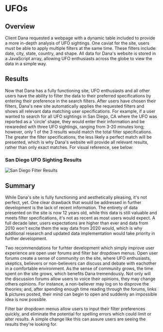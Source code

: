 # UFOs

## Overview 
Client Dana requested a webpage with a dynamic table included to provide a more in-depth analysis of UFO sightings. One caviat for the site, users must be able to apply multiple filters at the same time. These filters include: date, city, state, country, and shape. All data for Dana's website is stored in a JavaScript array, allowing UFO enthusiasts across the globe to view the data in a simple way.

## Results
Now that Dana has a fully functioning site, UFO enthusiasts and all other users have the ability to filter the data to their preferred specifications by entering their preference in the search filters. After users have chosen their filters, Dana's new site automatically applies the requested filters and shows all relevant data matching user specifications. For example, if a user wanted to search for all UFO sightings in San Diego, CA where the UFO was reported as a 'circle' shape, they would enter their information and be rewareded with three UFO sightings, ranging from 3-20 minutes long; however, only 1 of the 3 results would match the total filter specifications. The greater the filter specifications, the less likely a perfect match will be presented, which is why Dana's website will provide all relevant results, rather than only exact matches. For visual reference, see below:

### San Diego UFO Sighting Results

![San Diego Filter Results](https://user-images.githubusercontent.com/95371617/158035824-e0609c36-2b44-4e51-a75a-a0116b37c4e0.png)

## Summary
While Dana's site is fully functioning and aesthetically pleasing, it's not perfect, yet. One clear drawback that would be addressed in further development is the lack of recent information. The entirety of data presented on the site is now 12 years old, while this data is still valuable and meets filter specifications, it's not as recent as most users would expect. A full decade later, users expectations are higher than ever and data from 2010 won't excite them the way data from 2020 would, which is why additional research and updated data implementation would take priority in further development.

Two recommendations for furhter development which simply improve user experience are open user forums and filter bar dropdown menus. Open user forums create a sense of community on the site, where UFO enthusiasts, skeptics, believers or non-believers can discuss and debate with eachother in a comfortable environment. As the sense of community grows, the time spent on the site grows, which benefits Dana tremendously. Not only will the discussion forums allow users to voice their opinions, they may change others opinions. For instance, a non-believer may log on to disprove the theories; and, after spending enough time reading through the forums, links & pictures posted, their mind can begin to open and suddenly an impossible idea is now possible.  

Filter bar dropdown menus allow users to input their filter preferences quickly, and eliminate the potential for spelling errors which could limit or alter results. A simple change like this can assure users are seeing the results they're looking for. 
